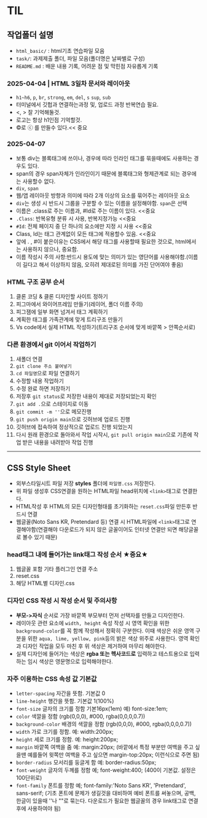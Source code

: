 # TIL
## 작업폴더 설명
* `html_basic/` : html기초 연습파일 모음
* `task/`: 과제제출 폴더, 파일 모음(폴더명은 날짜별로 구성)
* `README.md` : 배운 내용 기록, 어려운 점 및 막힌점 자유롭게 기록
### 2025-04-04 | HTML 3일차 문서와 레이아웃
* `h1~h6`, `p`, `br`, `strong`, `em`, `del`, `s` `sup`, `sub`
* 터미널에서 깃헙과 연결하는과정 및, 업로드 과정 반복연습 필요.
* &lt;, &gt; 잘 기억해둘것.
* 로고는 항상 h1인점 기억할것.
* &copy;로 ⓒ 를 만들수 있다.<< 중요
### 2025-04-07
* 보통 div는 블록태그에 쓰이나, 경우에 따라 인라인 태그를 묶을때에도 사용하는 경우도 있다. 
* span의 경우 span자체가 인라인이기 때문에 블록태그와 형제관계로 되는 경우에는 사용할수 없다.
* `div`, `span`
* 웹/앱 레이아웃 방향과 의미에 따라 2개 이상의 요소를 묶어주는 레이아웃 요소
* `div`는 생성 시 반드시 그룹을 구분할 수 있는 이름을 설정해야함. `span`은 선택
* 이름은 .class로 주는 이름과, #Id로 주는 이름이 있다. <<중요
* `.Class`: 반복유형 분류 시 사용, 반복지정가능 <<중요
* `#Id`: 전체 페이지 중 단 하나의 요소에만 지정 시 사용 <<중요
* Class, Id는 태그 관계없이 모든 태그에 적용할수 있음. <<중요
* 앞에 . , #이 붙은이유는 CSS에서 해당 태그를 사용할때 필요한 것으로, html에서는 사용하지 않으나, 중요함.
* 이름 작성시 주의 사항:반드시 용도에 맞는 의미가 있는 영단어를 사용해야함.(이름이 길다고 해서 이상하지 않음, 오히려 제대로된 의미를 가진 단어여야 좋음)
### HTML 구조 공부 순서
1. 클론 코딩 & 클론 디자인할 사이트 정하기
2. 피그마에서 와이어프레임 만들기(레이어, 폴더 이름 주의)
3. 피그잼에 일부 화면 넘겨서 태그 계획하기
4. 계획한 태그를 가족관계에 맞게 트리구조 만들기
5. Vs code에서 실제 HTML 작성하기(트리구조 순서에 맞게 바깥쪽 > 안쪽순서로)
### 다른 환경에서 git 이어서 작업하기
1. 새폴더 연결
2. `git clone 주소 붙여넣기`
3. `cd 파일명`으로 파일 연결하기
4. 수정할 내용 작업하기
5. 수정 완료 하면 저장하기
6. 저장후 `git status`로 저장한 내용이 제대로 저장되었는지 확인
7. `git add .`으로 스테이지로 이동
8. `git commit -m ''`으로 메모진행
9. `git push origin main`으로 깃허브에 업로드 진행
10. 깃허브에 접속하여 정상적으로 업로드 진행 되었는지 
11. 다시 원래 환경으로 돌아와서 작업 시작시, `git pull origin main`으로 기존에 작업 받은 내용을 내려받아 작업 진행
----
## CSS Style Sheet
* 외부스타일시트 파일 저장 **styles** 폴더에 `파일명.css` 저장한다.
* 위 파일 생성후 CSS연결을 원하는 HTML파일 head위치에 `<link>`태그로 연결한다.
* HTML작성 후 HTML의 모든 디자인형태를 초기화하는 `reset.css`파일 만든후 반드시 연결
* 웹글꼴(Noto Sans KR, Pretendard 등) 연결 시 HTML파일에 `<link>`태그로 연결해야함(연결해야 다운로드가 되지 않은 글꼴이어도 인터넷 연결만 되면 해당글꼴로 볼수 있기 때문)
### head태그 내에 들어가는 link태그 작성 순서 ★중요★
1. 웹글꼴 포함 기타 플러그인 연결 주소
2. reset.css
3. 해당 HTML별 디자인.css
### 디자인 CSS 작성 시 작성 순서 및 주의사항
* **부모->자식** 순서로 가장 바깥쪽 부모부터 먼저 선택자를 만들고 디자인한다.
* 레이아웃 관련 요소에 `width, height` 속성 작성 시 영역 확인을 위한 `background-color`를 꼭 함께 작성해서 정확히 구분한다. 이때 색상은 쉬운 영역 구분을 위한 `aqua, lime, yellow, pink`등의 밝은 색상 위주로 사용한다. 영역 확인과 디자인 작업을 모두 마친 후 위 색상은 제거하여 마무리 해야한다.
* 실제 디자인에 들어가는 색상은 **rgba 또는 헥사코드로** 입력하고 테스트용으로 입력하는 임시 색상은 영문명으로 입력해야한다.
### 자주 이용하는 CSS 속성 값 기본값
* `letter-spacing` 자간을 뜻함. 기본값 0
* `line-height` 행간을 뜻함. 기본값 1(100%)
* `font-size` 글자의 크기를 정함 기본16px(1em) 예) font-size:1em;
* `color` 색깔을 정함 (rgb(0,0,0), #000, rgba(0,0,0,0.7))
* `background-color` 배경의 색깔을 정함 (rgb(0,0,0), #000, rgba(0,0,0,0.7))
* `width` 가로 크기를 정함. 예: width:200px;
* `height` 세로 크기를 정함. 예: height:200px;
* `margin` 바깥쪽 여백을 줌 예: margin:20px; (바깥에서 특정 부분만 여백을 주고 싶을땐 예를들어 윗쪽만 여백을 주고 싶으면 margin-top:20px; 이런식으로 주면 됨)
* `border-radius` 모서리를 둥글게 함 예: border-radius:50px;
* `font-weight` 글자의 두께를 정함 예; font-weight:400; (400이 기본값. 설정은 100단위로)
* `font-family` 폰트를 정함 예; font-family:'Noto Sans KR', 'Pretendard', sans-serif; (기초 폰트에 문제가 생길것을 대비하여 예비 폰트를 써놓으며, 공백, 한글이 있을때 ''나 ""로 묶는다. 다운로드가 필요한 웹글꼴의 경우 link태그로 연결후에 사용하여야 됨)